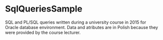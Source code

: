 # SqlQueriesSample
SQL and PL/SQL queries written during a university course in 2015 for Oracle database environment.
Data and atributes are in Polish because they were provided by the course lecturer.
